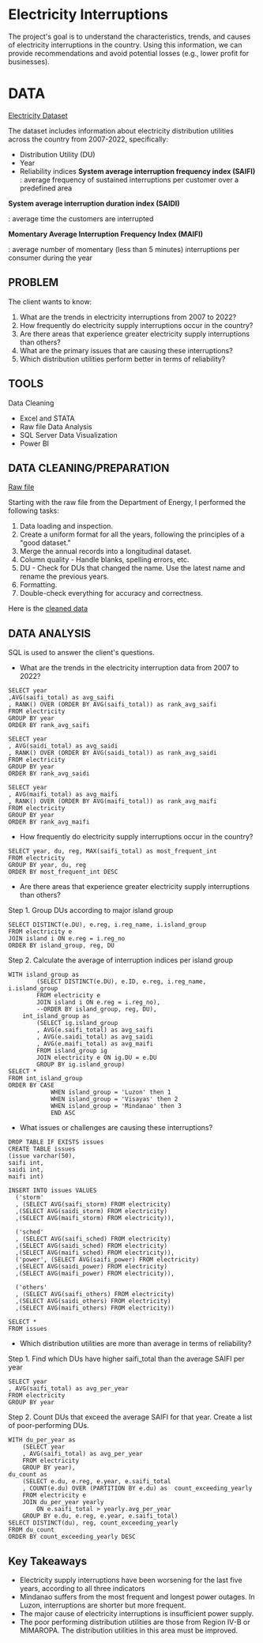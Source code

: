 # Electricity Interruptions

The project's goal is to understand the characteristics, trends, and causes of electricity interruptions in  the country. Using this information, we can provide recommendations and avoid potential losses (e.g., lower profit for businesses).

# DATA

[Electricity Dataset](https://github.com/jbqabellera/electricity_sql/blob/87f5f8b26aa86a38a55fcd5f79923893e14c9511/Electricity%20Supply%20Interruptions.xls)

The dataset includes information about electricity distribution utilities across the country from 2007-2022, specifically:

- Distribution Utility (DU)
- Year
- Reliability indices
**System average interruption frequency index (SAIFI)**
: average frequency of sustained interruptions per customer over a predefined area

**System average interruption duration index (SAIDI)**

: average time the customers are interrupted

**Momentary Average Interruption Frequency Index (MAIFI)**

: average number of momentary (less than 5 minutes) interruptions per consumer during the year	

## PROBLEM

The client wants to know:
1. What are the trends in electricity interruptions from 2007 to 2022?
2. How frequently do electricity supply interruptions occur in the country?
3. Are there areas that experience greater electricity supply interruptions than others?
4. What are the primary issues that are causing these interruptions?
5. Which distribution utilities perform better in terms of reliability?

## TOOLS

Data Cleaning
- Excel and STATA
- Raw file
Data Analysis
- SQL Server
Data Visualization
- Power BI

## DATA CLEANING/PREPARATION

[Raw file](https://github.com/jbqabellera/electricity_sql/blob/87f5f8b26aa86a38a55fcd5f79923893e14c9511/2007-2022%20Reliability.xlsx)

Starting with the raw file from the Department of Energy, I performed the following tasks:
1. Data loading and inspection.
2. Create a uniform format for all the years, following the principles of a "good dataset."
3. Merge the annual records into a longitudinal dataset.
4. Column quality - Handle blanks, spelling errors, etc.
5. DU - Check for DUs that changed the name. Use the latest name and rename the previous years.
6. Formatting.
7. Double-check everything for accuracy and correctness.

Here is  the [cleaned data](https://1drv.ms/x/c/492367e7aa5d37f3/IQPacROZlFwtR46EYFQGxj_NAZts-G5IBdu1uSb3RJ8iml8)

## DATA ANALYSIS

SQL is used to answer the client's questions.

- What are the trends in the electricity interruption data from 2007 to 2022?

```
SELECT year
,AVG(saifi_total) as avg_saifi
, RANK() OVER (ORDER BY AVG(saifi_total)) as rank_avg_saifi
FROM electricity
GROUP BY year
ORDER BY rank_avg_saifi 

SELECT year
, AVG(saidi_total) as avg_saidi
, RANK() OVER (ORDER BY AVG(saidi_total)) as rank_avg_saidi
FROM electricity
GROUP BY year
ORDER BY rank_avg_saidi 

SELECT year
, AVG(maifi_total) as avg_maifi
, RANK() OVER (ORDER BY AVG(maifi_total)) as rank_avg_maifi
FROM electricity
GROUP BY year
ORDER BY rank_avg_maifi
```

- How frequently do electricity supply interruptions occur in the country?

```
SELECT year, du, reg, MAX(saifi_total) as most_frequent_int
FROM electricity
GROUP BY year, du, reg
ORDER BY most_frequent_int DESC
```

- Are there areas that experience greater electricity supply interruptions than others?

Step 1. Group DUs according to major island group

```
SELECT DISTINCT(e.DU), e.reg, i.reg_name, i.island_group
FROM electricity e
JOIN island i ON e.reg = i.reg_no
ORDER BY island_group, reg, DU
```

Step 2. Calculate the average of interruption indices per island group

```
WITH island_group as
		(SELECT DISTINCT(e.DU), e.ID, e.reg, i.reg_name, i.island_group
		FROM electricity e
		JOIN island i ON e.reg = i.reg_no),
		--ORDER BY island_group, reg, DU),
	int_island_group as 
		(SELECT ig.island_group
		, AVG(e.saifi_total) as avg_saifi
		, AVG(e.saidi_total) as avg_saidi
		, AVG(e.maifi_total) as avg_maifi
		FROM island_group ig
		JOIN electricity e ON ig.DU = e.DU
		GROUP BY ig.island_group)
SELECT *
FROM int_island_group
ORDER BY CASE 
			WHEN island_group = 'Luzon' then 1
			WHEN island_group = 'Visayas' then 2
			WHEN island_group = 'Mindanao' then 3
			END ASC
```

- What issues or challenges are causing these interruptions?

```
DROP TABLE IF EXISTS issues
CREATE TABLE issues
(issue varchar(50),
saifi int,
saidi int,
maifi int)

INSERT INTO issues VALUES
  ('storm'
  , (SELECT AVG(saifi_storm) FROM electricity)
  ,(SELECT AVG(saidi_storm) FROM electricity)
  ,(SELECT AVG(maifi_storm) FROM electricity)), 
  
  ('sched'
  , (SELECT AVG(saifi_sched) FROM electricity)
  ,(SELECT AVG(saidi_sched) FROM electricity)
  ,(SELECT AVG(maifi_sched) FROM electricity)), 
  ('power', (SELECT AVG(saifi_power) FROM electricity)
  ,(SELECT AVG(saidi_power) FROM electricity)
  ,(SELECT AVG(maifi_power) FROM electricity)), 
  
  ('others'
  , (SELECT AVG(saifi_others) FROM electricity)
  ,(SELECT AVG(saidi_others) FROM electricity)
  ,(SELECT AVG(maifi_others) FROM electricity))

SELECT *
FROM issues
```

- Which distribution utilities are more than average in terms of reliability?

Step 1. Find which DUs have higher saifi_total than the average SAIFI per year

```
SELECT year
, AVG(saifi_total) as avg_per_year
FROM electricity
GROUP BY year
```


Step 2. Count DUs that exceed the average SAIFI for that year. Create a list of poor-performing DUs.
```
WITH du_per_year as
	(SELECT year
	, AVG(saifi_total) as avg_per_year
	FROM electricity
	GROUP BY year),
du_count as
	(SELECT e.du, e.reg, e.year, e.saifi_total
	, COUNT(e.du) OVER (PARTITION BY e.du) as  count_exceeding_yearly
	FROM electricity e
	JOIN du_per_year yearly 
		ON e.saifi_total > yearly.avg_per_year
	GROUP BY e.du, e.reg, e.year, e.saifi_total)
SELECT DISTINCT(du), reg, count_exceeding_yearly
FROM du_count
ORDER BY count_exceeding_yearly DESC

```
## Key Takeaways
- Electricity supply interruptions have been worsening for the last five years, according to all three indicators
- Mindanao suffers from the most frequent and longest power outages. In Luzon, interruptions are shorter but more frequent.
- The major cause of electricity interruptions is insufficient power supply. 
- The poor performing distribution utilities are those from Region IV-B or MIMAROPA. The distribution utilities in this area must be improved.
